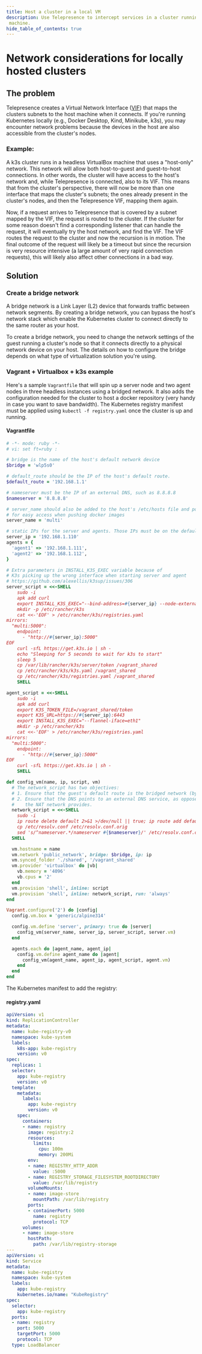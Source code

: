 ```yaml
---
title: Host a cluster in a local VM
description: Use Telepresence to intercept services in a cluster running in a hosted virtual
 machine.
hide_table_of_contents: true
---
```


# Network considerations for locally hosted clusters

## The problem
Telepresence creates a Virtual Network Interface ([VIF](../reference/tun-device.md)) that maps the clusters subnets to the host machine when it connects. If you're running Kubernetes locally (e.g., Docker Desktop, Kind, Minikube, k3s), you may encounter network problems because the devices in the host are also accessible from the cluster's nodes.

### Example:
A k3s cluster runs in a headless VirtualBox machine that uses a "host-only" network. This network will allow both host-to-guest and guest-to-host connections. In other words, the cluster will have access to the host's network and, while Telepresence is connected, also to its VIF. This means that from the cluster's perspective, there will now be more than one interface that maps the cluster's subnets; the ones already present in the cluster's nodes, and then the Telepresence VIF, mapping them again.

Now, if a request arrives to Telepresence that is covered by a subnet mapped by the VIF, the request is routed to the cluster. If the cluster for some reason doesn't find a corresponding listener that can handle the request, it will eventually try the host network, and find the VIF. The VIF routes the request to the cluster and now the recursion is in motion. The final outcome of the request will likely be a timeout but since the recursion is very resource intensive (a large amount of very rapid connection requests), this will likely also affect other connections in a bad way. 

## Solution

### Create a bridge network
A bridge network is a Link Layer (L2) device that forwards traffic between network segments. By creating a bridge network, you can bypass the host's network stack which enable the Kubernetes cluster to connect directly to the same router as your host.

To create a bridge network, you need to change the network settings of the guest running a cluster's node so that it connects directly to a physical network device on your host. The details on how to configure the bridge depends on what type of virtualization solution you're using.

### Vagrant + Virtualbox + k3s example
Here's a sample `Vagrantfile` that will spin up a server node and two agent nodes in three headless instances using a bridged network. It also adds the configuration needed for the cluster to host a docker repository (very handy in case you want to save bandwidth). The Kubernetes registry manifest must be applied using `kubectl -f registry.yaml` once the cluster is up and running.

#### Vagrantfile
```ruby
# -*- mode: ruby -*-
# vi: set ft=ruby :

# bridge is the name of the host's default network device
$bridge = 'wlp5s0'

# default_route should be the IP of the host's default route.
$default_route = '192.168.1.1'

# nameserver must be the IP of an external DNS, such as 8.8.8.8
$nameserver = '8.8.8.8'

# server_name should also be added to the host's /etc/hosts file and point to the server_ip
# for easy access when pushing docker images
server_name = 'multi'

# static IPs for the server and agents. Those IPs must be on the default router's subnet
server_ip = '192.168.1.110'
agents = {
  'agent1' => '192.168.1.111',
  'agent2' => '192.168.1.112',
}

# Extra parameters in INSTALL_K3S_EXEC variable because of
# K3s picking up the wrong interface when starting server and agent
# https://github.com/alexellis/k3sup/issues/306
server_script = <<-SHELL
    sudo -i
    apk add curl
    export INSTALL_K3S_EXEC="--bind-address=#{server_ip} --node-external-ip=#{server_ip} --flannel-iface=eth1"
    mkdir -p /etc/rancher/k3s
    cat <<-'EOF' > /etc/rancher/k3s/registries.yaml
mirrors:
  "multi:5000":
    endpoint:
      - "http://#{server_ip}:5000"
EOF
    curl -sfL https://get.k3s.io | sh -
    echo "Sleeping for 5 seconds to wait for k3s to start"
    sleep 5
    cp /var/lib/rancher/k3s/server/token /vagrant_shared
    cp /etc/rancher/k3s/k3s.yaml /vagrant_shared
    cp /etc/rancher/k3s/registries.yaml /vagrant_shared
    SHELL

agent_script = <<-SHELL
    sudo -i
    apk add curl
    export K3S_TOKEN_FILE=/vagrant_shared/token
    export K3S_URL=https://#{server_ip}:6443
    export INSTALL_K3S_EXEC="--flannel-iface=eth1"
    mkdir -p /etc/rancher/k3s
    cat <<-'EOF' > /etc/rancher/k3s/registries.yaml
mirrors:
  "multi:5000":
    endpoint:
      - "http://#{server_ip}:5000"
EOF
    curl -sfL https://get.k3s.io | sh -
    SHELL

def config_vm(name, ip, script, vm)
  # The network_script has two objectives:
  # 1. Ensure that the guest's default route is the bridged network (bypass the network of the host)
  # 2. Ensure that the DNS points to an external DNS service, as opposed to the DNS of the host that
  #    the NAT network provides.
  network_script = <<-SHELL
    sudo -i
    ip route delete default 2>&1 >/dev/null || true; ip route add default via #{$default_route}
    cp /etc/resolv.conf /etc/resolv.conf.orig
    sed 's/^nameserver.*/nameserver #{$nameserver}/' /etc/resolv.conf.orig > /etc/resolv.conf
  SHELL

  vm.hostname = name
  vm.network 'public_network', bridge: $bridge, ip: ip
  vm.synced_folder './shared', '/vagrant_shared'
  vm.provider 'virtualbox' do |vb|
    vb.memory = '4096'
    vb.cpus = '2'
  end
  vm.provision 'shell', inline: script
  vm.provision 'shell', inline: network_script, run: 'always'
end

Vagrant.configure('2') do |config|
  config.vm.box = 'generic/alpine314'

  config.vm.define 'server', primary: true do |server|
    config_vm(server_name, server_ip, server_script, server.vm)
  end

  agents.each do |agent_name, agent_ip|
    config.vm.define agent_name do |agent|
      config_vm(agent_name, agent_ip, agent_script, agent.vm)
    end
  end
end
```

The Kubernetes manifest to add the registry:

#### registry.yaml
```yaml
apiVersion: v1
kind: ReplicationController
metadata:
  name: kube-registry-v0
  namespace: kube-system
  labels:
    k8s-app: kube-registry
    version: v0
spec:
  replicas: 1
  selector:
    app: kube-registry
    version: v0
  template:
    metadata:
      labels:
        app: kube-registry
        version: v0
    spec:
      containers:
      - name: registry
        image: registry:2
        resources:
          limits:
            cpu: 100m
            memory: 200Mi
        env:
        - name: REGISTRY_HTTP_ADDR
          value: :5000
        - name: REGISTRY_STORAGE_FILESYSTEM_ROOTDIRECTORY
          value: /var/lib/registry
        volumeMounts:
        - name: image-store
          mountPath: /var/lib/registry
        ports:
        - containerPort: 5000
          name: registry
          protocol: TCP
      volumes:
      - name: image-store
        hostPath:
          path: /var/lib/registry-storage
---
apiVersion: v1
kind: Service
metadata:
  name: kube-registry
  namespace: kube-system
  labels:
    app: kube-registry
    kubernetes.io/name: "KubeRegistry"
spec:
  selector:
    app: kube-registry
  ports:
  - name: registry
    port: 5000
    targetPort: 5000
    protocol: TCP
  type: LoadBalancer
```
